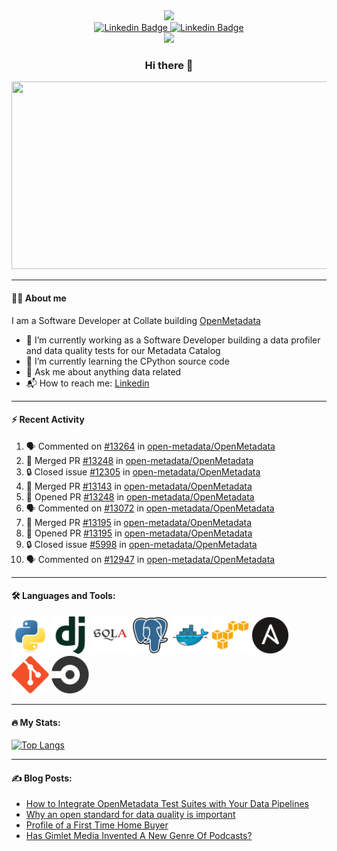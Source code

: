 <div id="header" align="center">
  <img src="https://media.giphy.com/media/5eLDrEaRGHegx2FeF2/giphy.gif" width="100"/>
</div>
<div id="badges" align="center">
  <a href="https://www.linkedin.com/in/teddycrepineau/">
    <img src="https://shields.io/badge/Linkedin-blue?logo=linkedin&logoColor=white&style=for-the-badge" alt="Linkedin Badge"/>
  </a>
  <a href="https://medium.com/@teddycrpineau">
    <img src="https://shields.io/badge/Medium-black?logo=medium&logoColor=white&style=for-the-badge" alt="Linkedin Badge"/>
  </a>
</div>
<div align="center">
  <img src="https://komarev.com/ghpvc/?username=TeddyCr&color=blue&style=flat-square" />
</div>

<h3 align="center">
Hi there 👋
</h3>
<div align="center">
  <img src="https://media.giphy.com/media/L8K62iTDkzGX6/giphy.gif" width="600" height="300"/>
</div>

---

#### :technologist: About me
I am a Software Developer at Collate building <a href="https://open-metadata.org"/>OpenMetadata</a>
- 🔭 I’m currently working as a Software Developer building a data profiler and data quality tests for our Metadata Catalog
- 🐍 I’m currently learning the CPython source code
- 💬 Ask me about anything data related
- 📬 How to reach me: [Linkedin](https://shields.io/badge/Linkedin-blue?logo=linkedin&logoColor=white&style=for-the-badge)

---

#### ⚡️ Recent Activity
<!--START_SECTION:activity-->
1. 🗣 Commented on [#13264](https://github.com/open-metadata/OpenMetadata/pull/13264#issuecomment-1725882673) in [open-metadata/OpenMetadata](https://github.com/open-metadata/OpenMetadata)
2. 🎉 Merged PR [#13248](https://github.com/open-metadata/OpenMetadata/pull/13248) in [open-metadata/OpenMetadata](https://github.com/open-metadata/OpenMetadata)
3. 🔒 Closed issue [#12305](https://github.com/open-metadata/OpenMetadata/issues/12305) in [open-metadata/OpenMetadata](https://github.com/open-metadata/OpenMetadata)
4. 🎉 Merged PR [#13143](https://github.com/open-metadata/OpenMetadata/pull/13143) in [open-metadata/OpenMetadata](https://github.com/open-metadata/OpenMetadata)
5. 💪 Opened PR [#13248](https://github.com/open-metadata/OpenMetadata/pull/13248) in [open-metadata/OpenMetadata](https://github.com/open-metadata/OpenMetadata)
6. 🗣 Commented on [#13072](https://github.com/open-metadata/OpenMetadata/issues/13072#issuecomment-1720901026) in [open-metadata/OpenMetadata](https://github.com/open-metadata/OpenMetadata)
7. 🎉 Merged PR [#13195](https://github.com/open-metadata/OpenMetadata/pull/13195) in [open-metadata/OpenMetadata](https://github.com/open-metadata/OpenMetadata)
8. 💪 Opened PR [#13195](https://github.com/open-metadata/OpenMetadata/pull/13195) in [open-metadata/OpenMetadata](https://github.com/open-metadata/OpenMetadata)
9. 🔒 Closed issue [#5998](https://github.com/open-metadata/OpenMetadata/issues/5998) in [open-metadata/OpenMetadata](https://github.com/open-metadata/OpenMetadata)
10. 🗣 Commented on [#12947](https://github.com/open-metadata/OpenMetadata/issues/12947#issuecomment-1719332146) in [open-metadata/OpenMetadata](https://github.com/open-metadata/OpenMetadata)
<!--END_SECTION:activity-->

---

#### :hammer_and_wrench: Languages and Tools:
<div>
   <img src="https://github.com/devicons/devicon/blob/master/icons/python/python-original.svg" width="60" height="60"/>
   <img src="https://github.com/devicons/devicon/blob/master/icons/django/django-plain.svg" width="60" height="60"/>
   <img src="https://github.com/devicons/devicon/blob/master/icons/sqlalchemy/sqlalchemy-original.svg" width="60" height="60"/>
   <img src="https://github.com/devicons/devicon/blob/master/icons/postgresql/postgresql-original.svg" width="60" height="60"/>
   <img src="https://github.com/devicons/devicon/blob/master/icons/docker/docker-original.svg" width="60" height="60"/>
   <img src="https://github.com/devicons/devicon/blob/master/icons/amazonwebservices/amazonwebservices-original.svg" width="60" height="60"/>
   <img src="https://github.com/devicons/devicon/blob/master/icons/ansible/ansible-original.svg" width="60" height="60"/>
   <img src="https://github.com/devicons/devicon/blob/master/icons/git/git-original.svg" width="60" height="60"/>
   <img src="https://github.com/devicons/devicon/blob/master/icons/circleci/circleci-plain.svg" width="60" height="60"/>
</div>

---

#### 🔥 My Stats:
[![Top Langs](https://github-readme-stats.vercel.app/api/top-langs/?username=TeddyCr&layout=compact&hide=javascript,html,css)](https://github.com/anuraghazra/github-readme-stats)

---

#### ✍️ Blog Posts:
<!-- BLOG-POST-LIST:START -->
- [How to Integrate OpenMetadata Test Suites with Your Data Pipelines](https://blog.open-metadata.org/how-to-integrate-openmetadata-test-suites-with-your-data-pipelines-d83fb55fa494?source=rss-16e0670af08f------2)
- [Why an open standard for data quality is important](https://blog.open-metadata.org/why-are-we-building-a-data-quality-standard-1753fae87259?source=rss-16e0670af08f------2)
- [Profile of a First Time Home Buyer](https://medium.com/@teddycrpineau/profile-of-a-first-time-home-buyer-f6498b9aacc8?source=rss-16e0670af08f------2)
- [Has Gimlet Media Invented A New Genre Of Podcasts?](https://medium.com/@teddycrpineau/has-gimlet-media-invented-the-plog-983533737398?source=rss-16e0670af08f------2)
<!-- BLOG-POST-LIST:END -->
